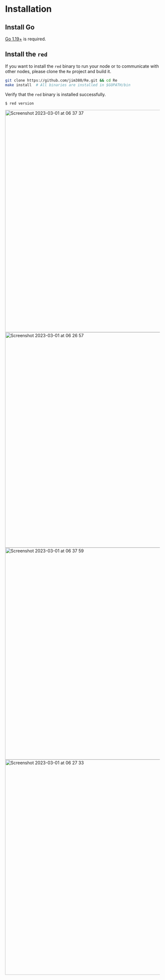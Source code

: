 # Installation


## Install Go

[Go 1.19+](https://golang.org/doc/install) is required.

## Install the `red`

If you want to install the `red` binary to run your node or to communicate with other nodes,
please clone the `Re` project and build it.

```bash
git clone https://github.com/jim380/Re.git && cd Re
make install  # All binaries are installed in $GOPATH/bin
```

Verify that the `red` binary is installed successfully.
```bash
$ red version

```


<img width="725" alt="Screenshot 2023-03-01 at 06 37 37" src="https://user-images.githubusercontent.com/66339097/222054480-fd4e62a2-a5e7-4982-bc97-24384e0fa5b5.png">

<img width="702" alt="Screenshot 2023-03-01 at 06 26 57" src="https://user-images.githubusercontent.com/66339097/222053386-3d29426f-e0bf-4836-9464-11ecb6757513.png">

<img width="691" alt="Screenshot 2023-03-01 at 06 37 59" src="https://user-images.githubusercontent.com/66339097/222054570-9de52cd2-4480-41e9-90b4-5abe9a3d3b90.png">

<img width="702" alt="Screenshot 2023-03-01 at 06 27 33" src="https://user-images.githubusercontent.com/66339097/222054592-0947b12b-b90f-4838-a6d1-325873114926.png">
